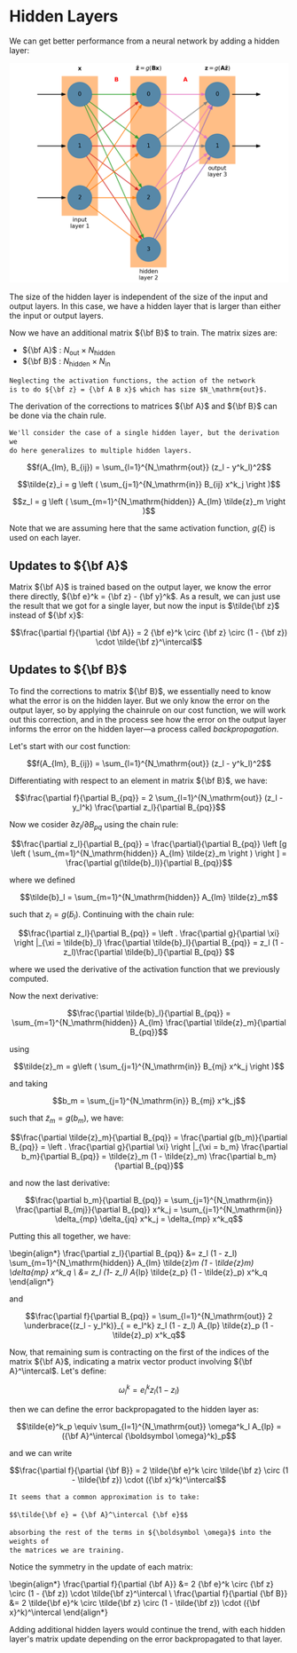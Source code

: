 # Hidden Layers


 We can get better performance from a neural network by adding a hidden layer:

![hidden layers](nn_fig_hidden.png)

The size of the hidden layer is independent of the size of the input and output
layers.  In this case, we have a hidden layer that is larger
than either the input or output layers.

Now we have an additional matrix ${\bf B}$ to train.  The matrix sizes are:

* ${\bf A}$ : $N_\mathrm{out} \times N_\mathrm{hidden}$
* ${\bf B}$ : $N_\mathrm{hidden} \times N_\mathrm{in}$


```{note}
Neglecting the activation functions, the action of the network
is to do ${\bf z} = {\bf A B x}$ which has size $N_\mathrm{out}$.
```

The derivation of the corrections to matrices ${\bf A}$ and ${\bf B}$ can be done
via the chain rule.

```{info}
We'll consider the case of a single hidden layer, but the derivation we
do here generalizes to multiple hidden layers.
```

$$f(A_{lm}, B_{ij}) = \sum_{l=1}^{N_\mathrm{out}} (z_l - y^k_l)^2$$

$$\tilde{z}_i = g \left ( \sum_{j=1}^{N_\mathrm{in}} B_{ij} x^k_j \right )$$

$$z_l = g \left ( \sum_{m=1}^{N_\mathrm{hidden}} A_{lm} \tilde{z}_m \right )$$

Note that we are assuming here that the same activation function, $g(\xi)$
is used on each layer.

## Updates to ${\bf A}$

Matrix ${\bf A}$ is trained based on the output layer, we know the error there
directly, ${\bf e}^k = {\bf z} - {\bf y}^k$.  As a result, we can just use
the result that we got for a single layer, but now the input is $\tilde{\bf z}$
instead of ${\bf x}$:

$$\frac{\partial f}{\partial {\bf A}} = 2 {\bf e}^k \circ {\bf z} \circ (1 - {\bf z}) \cdot \tilde{\bf z}^\intercal$$

## Updates to ${\bf B}$

To find the corrections to matrix ${\bf B}$, we essentially need to know what the
error is on the hidden layer.  But we only know the error on the output layer, so
by applying the chainrule on our cost function, we will work out this correction,
and in the process see how the error on the output layer informs the error on the
hidden layer&mdash;a process called _backpropagation_.

Let's start with our cost function:

$$f(A_{lm}, B_{ij}) = \sum_{l=1}^{N_\mathrm{out}} (z_l - y^k_l)^2$$

Differentiating with respect to an element in matrix ${\bf B}$, we have:

$$\frac{\partial f}{\partial B_{pq}} = 2 \sum_{l=1}^{N_\mathrm{out}} (z_l - y_l^k)
    \frac{\partial z_l}{\partial B_{pq}}$$
    
Now we cosider $\partial z_l/\partial B_{pq}$ using the chain rule:

$$\frac{\partial z_l}{\partial B_{pq}} = \frac{\partial}{\partial B_{pq}}
   \left [g \left ( \sum_{m=1}^{N_\mathrm{hidden}} A_{lm} \tilde{z}_m \right ) \right ]
     = \frac{\partial g(\tilde{b}_l)}{\partial B_{pq}}$$
     
where we defined

$$\tilde{b}_l = \sum_{m=1}^{N_\mathrm{hidden}} A_{lm} \tilde{z}_m$$

such that $z_l = g(\tilde{b}_l)$.  Continuing with the chain rule:

$$\frac{\partial z_l}{\partial B_{pq}} = \left . \frac{\partial g}{\partial \xi} \right |_{\xi = \tilde{b}_l} \frac{\partial \tilde{b}_l}{\partial B_{pq}} = z_l (1 - z_l)\frac{\partial \tilde{b}_l}{\partial B_{pq}} $$

where we used the derivative of the activation function that we previously computed.

Now the next derivative:

$$\frac{\partial \tilde{b}_l}{\partial B_{pq}} = \sum_{m=1}^{N_\mathrm{hidden}} A_{lm} \frac{\partial \tilde{z}_m}{\partial B_{pq}}$$

using

$$\tilde{z}_m = g\left ( \sum_{j=1}^{N_\mathrm{in}} B_{mj} x^k_j \right )$$

and taking 

$$b_m = \sum_{j=1}^{N_\mathrm{in}} B_{mj} x^k_j$$

such that $\tilde{z}_m = g(b_m)$, we have:

$$\frac{\partial \tilde{z}_m}{\partial B_{pq}} = \frac{\partial g(b_m)}{\partial B_{pq}}
  = \left . \frac{\partial g}{\partial \xi} \right |_{\xi = b_m} \frac{\partial b_m}{\partial B_{pq}} = \tilde{z}_m (1 - \tilde{z}_m) \frac{\partial b_m}{\partial B_{pq}}$$
  
and now the last derivative:

$$\frac{\partial b_m}{\partial B_{pq}} = \sum_{j=1}^{N_\mathrm{in}} \frac{\partial B_{mj}}{\partial B_{pq}} x^k_j = \sum_{j=1}^{N_\mathrm{in}} \delta_{mp} \delta_{jq} x^k_j = \delta_{mp} x^k_q$$

Putting this all together, we have:

\begin{align*}
\frac{\partial z_l}{\partial B_{pq}} 
  &= z_l (1 - z_l) \sum_{m=1}^{N_\mathrm{hidden}} A_{lm} \tilde{z}_m (1 - \tilde{z}_m) \delta_{mp} x^k_q \\
  &= z_l (1- z_l) A_{lp} \tilde{z_p} (1 - \tilde{z}_p) x^k_q
\end{align*}

and

$$\frac{\partial f}{\partial B_{pq}} = \sum_{l=1}^{N_\mathrm{out}}
   2 \underbrace{(z_l - y_l^k)}_{ = e_l^k} z_l (1 - z_l) A_{lp} \tilde{z}_p (1 - \tilde{z}_p) x^k_q$$
   
Now, that remaining sum is contracting on the first of the indices of
the matrix ${\bf A}$, indicating a matrix vector product involving
${\bf A}^\intercal$.  Let's define:

$$\omega^k_l = e^k_l z_l (1 - z_l)$$

then we can define the error backpropagated to the hidden layer as:

$$\tilde{e}^k_p \equiv \sum_{l=1}^{N_\mathrm{out}} \omega^k_l A_{lp} = ({\bf A}^\intercal {\boldsymbol \omega}^k)_p$$

and we can write

$$\frac{\partial f}{\partial {\bf B}} = 2 \tilde{\bf e}^k \circ \tilde{\bf z} \circ (1 - \tilde{\bf z}) \cdot ({\bf x}^k)^\intercal$$

```{note}
It seems that a common approximation is to take:

$$\tilde{\bf e} = {\bf A}^\intercal {\bf e}$$

absorbing the rest of the terms in ${\boldsymbol \omega}$ into the weights of
the matrices we are training.
```

Notice the symmetry in the update of each matrix:

\begin{align*}
\frac{\partial f}{\partial {\bf A}} &= 2 {\bf e}^k \circ {\bf z} \circ (1 - {\bf z}) \cdot \tilde{\bf z}^\intercal \\
\frac{\partial f}{\partial {\bf B}} &= 2 \tilde{\bf e}^k \circ \tilde{\bf z} \circ (1 - \tilde{\bf z}) \cdot ({\bf x}^k)^\intercal
\end{align*}

Adding additional hidden layers would continue the trend, with each hidden layer's matrix update depending
on the error backpropagated to that layer.

